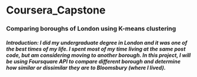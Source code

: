 # Coursera_Capstone
<h3>Comparing boroughs of London using K-means clustering</h3>
<p><h5><b>Introduction:</b> I did my undergraduate degree in London and it was one of the best times of my life. I spent most of my time living at the same post code, but am considering moving to another borough. In this project, I will be using Foursquare API to compare different borough and determine how similar or dissimilar they are to Bloomsbury (where I lived).</h5></p>
